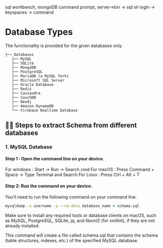 sql workbench, mongoDB command prompt, server->bin -> sql sh login -> keyspaces -> command
# Database Types
The functionality is provided for the given databases only.

```
├── Databases
   ├── MySQL
   ├── SQLite
   ├── MongoDB
   ├── PostgreSQL
   ├── MariaDB (a MySQL fork)
   ├── Microsoft SQL Server
   ├── Oracle Database
   ├── Redis
   ├── Cassandra
   ├── CouchDB
   ├── Neo4j
   ├── Amazon DynamoDB
   └── Firebase Realtime Database

```
<!-- # 🚀 Installation

## Install latest version of Python3

MagixDB is tested and supported on 64-bit systems with:

- Python 3.8, 3.9, and 3.10
- *
- *

## For Linux:
Python 3 is often pre-installed on Linux distributions. However, if it's not, you can typically install it using your package manager. For example, on Ubuntu, you can use the following command:

```bash
sudo apt-get update
sudo apt-get install python3
```
## For macOS:
macOS comes with Python 2 pre-installed, but you can install Python 3 alongside it. You can use Homebrew or download the installer from the Python website.

### Using Homebrew:

Install Homebrew (if not already installed):
```bash
/bin/bash -c "$(curl -fsSL https://raw.githubusercontent.com/Homebrew/install/master/install.sh)"
```
Install Python 3:
```bash
brew install python@3
```

## For Windows:
You can download the Python installer for Windows from the Python website.

1. Visit the Python download page at https://www.python.org/downloads/windows/.
2. Download the latest Python 3 installer for Windows.
3. Run the installer and make sure to check the box that says "Add Python to PATH" during installation.

Check for the python version using : 
```cmd
python 
```
 -->

## 🏃‍♂️ Steps to extract Schema from different databases

### 1. MySQL Database

#### Step 1 : Open the command line on your device.
For windows : Start -> Run -> Search cmd
For macOS : Press Command + Space -> Type Terminal and Search
For Linux : Press Ctrl + Alt + T

<!-- ```cmd
pip install mysql-connector-python
```
#### Step 1 : Install the MySQL Connector
You need to install the mysql-connector library if you haven't already. You can do this using pip:
```cmd
pip install mysql-connector-python
``` -->

#### Step 2: Run the command on your device.
You'll need to run the following command on your command line.
```cmd
mysqldump -u username -p --no-data database_name > schema.sql
```
Make sure to install any required tools or database clients on macOS, such as MySQL, PostgreSQL, SQLite, jq, and libxml2 (for xmllint), if they are not already installed. 

This command will create a file called schema.sql that contains the schema (table structures, indexes, etc.) of the specified MySQL database.

<!-- ```python
import mysql.connector
```

#### Step 2: Import the necessary libraries
You'll need to import the mysql.connector library to connect to the MySQL database.

```python
import mysql.connector
``` -->

<!-- #### Step 3: Create a MySQL connection
You should establish a connection to your MySQL database by providing the necessary connection details, such as the host, username, password, and database name.

```python
# Replace these values with your database connection details
host = "your_host"
user = "your_username"
password = "your_password"
database = "your_database_name"

# Create a connection to the MySQL database
connection = mysql.connector.connect(
    host=host,
    user=user,
    password=password,
    database=database
)

```
#### Step 4: Create a cursor object
A cursor is used to execute SQL queries and fetch results from the database. You can create a cursor like this:

```python
cursor = connection.cursor()
```

#### Step 5: Extract schema information
To extract the schema from the database, you can use SQL queries to retrieve information about tables, columns, and other database objects. Here's an example of how to retrieve a list of tables in the database:

```python
# Get the list of tables in the database
cursor.execute("SHOW TABLES")

# Fetch all table names
tables = cursor.fetchall()

# Print the list of tables
for table in tables:
    print(table[0])
```
#### Step 6: Close the cursor and connection
Make sure to close the cursor and the database connection when you're done with them to release resources.

```python
cursor.close()
connection.close()
```

### 2. SQLite

#### Step 1: Import the necessary libraries
You'll need to import the sqlite3 library to work with SQLite databases.

```python
import sqlite3
```
#### Step 2: Connect to the SQLite database
To connect to an SQLite database, provide the path to the database file or create a new one if it doesn't exist.

```python
# Replace 'your_database.db' with the path to your SQLite database file
connection = sqlite3.connect('your_database.db')
```
#### Step 3: Create a cursor object
Similar to working with MySQL, you need to create a cursor to execute SQL queries and fetch results.

```python
cursor = connection.cursor()
```

#### Step 4: Extract schema information
You can use SQL queries to retrieve schema information from the SQLite database. For example, to get a list of tables in the database:

```python
# Get the list of tables in the database
cursor.execute("SELECT name FROM sqlite_master WHERE type='table';")

# Fetch all table names
tables = cursor.fetchall()

# Print the list of tables
for table in tables:
    print(table[0])
```

#### Step 5: Close the cursor and connection
Don't forget to close the cursor and the database connection when you're done with them.

```python
cursor.close()
connection.close()
```

### 3. MongoDB

#### Step 1: Install the pymongo library
You need to install the pymongo library if you haven't already. You can do this using pip:

```cmd
pip install pymongo
```
#### Step 2: Import the necessary libraries
You'll need to import the pymongo library to work with MongoDB.

```python
import pymongo
```
#### Step 3: Connect to a MongoDB database
To connect to a MongoDB database, provide the connection details, such as the host and port. If authentication is required, you can also provide the username and password.

```python
# Replace these values with your MongoDB connection details
host = "your_host"
port = 27017  # Default MongoDB port

# Create a connection to the MongoDB server
client = pymongo.MongoClient(host, port)

# Access a specific database
database = client["your_database_name"]

# If authentication is required:
# database.authenticate("your_username", "your_password")
```
#### Step 4: Access a collection
In MongoDB, data is stored in collections. You can access a specific collection within the database.

```python
# Access a specific collection in the database
collection = database["your_collection_name"]
```
#### Step 5: Perform operations on the collection
You can perform various operations on the collection, such as inserting documents, querying data, and updating documents. Here's an example of inserting a document into the collection:

```python
# Insert a document into the collection
data = {"key": "value"}
insert_result = collection.insert_one(data)
print("Inserted document ID:", insert_result.inserted_id)

#Query Documents
result = collection.find({"field_name": "value"})
for document in result:
    print(document)
    
```

#### Step 6: Close the MongoDB connection
Close the MongoDB connection when you're done with it to release resources.

```python
client.close()
``` -->
